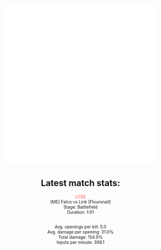 <div align="center">
    <img src="https://github.com/nachoverdon/nachoverdon/blob/master/profile.svg" width="838" height="530"/>
    <!--START_SECTION:slippi_stats-->
<div>
<h1>Latest match stats:</h1>
<p>
<span style="color: #f55;">LOSE</span>
<br>
<span>[ME] Falco vs Link [Floursnail]</span>
<br>
<span>Stage: Battlefield</span>
<br>
<span>Duration: 1:01</span>
<br>
<br>

<span>Avg. openings per kill: 5.0</span>
<br>
<span>Avg. damage per opening: 31.0%</span>
<br>
<span>Total damage: 154.9%</span>
<br>
<span>Inputs per minute: 399.1</span>
<br>
</p>
</div>
<!--END_SECTION:slippi_stats-->
            
            
</div>
